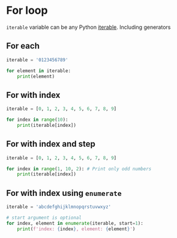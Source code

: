 # For loop

`iterable` variable can be any Python [iterable](https://docs.python.org/3/glossary.html#term-iterable). Including generators

## For each

```python
iterable = '0123456789'

for element in iterable:
    print(element)
```

## For with index

```python
iterable = [0, 1, 2, 3, 4, 5, 6, 7, 8, 9]

for index in range(10):
    print(iterable[index])
```

## For with index and step

```python
iterable = [0, 1, 2, 3, 4, 5, 6, 7, 8, 9]

for index in range(1, 10, 2): # Print only odd numbers
    print(iterable[index])
```

## For with index using `enumerate`

``` python
iterable = 'abcdefghijklmnopqrstuvwxyz'

# start argument is optional
for index, element in enumerate(iterable, start=1):
	print(f'index: {index}, element: {element}')
```